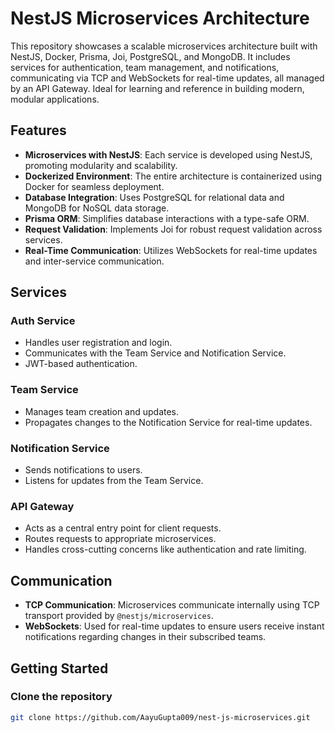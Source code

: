 # NestJS Microservices Architecture

This repository showcases a scalable microservices architecture built with NestJS, Docker, Prisma, Joi, PostgreSQL, and MongoDB. It includes services for authentication, team management, and notifications, communicating via TCP and WebSockets for real-time updates, all managed by an API Gateway. Ideal for learning and reference in building modern, modular applications.

## Features

- **Microservices with NestJS**: Each service is developed using NestJS, promoting modularity and scalability.
- **Dockerized Environment**: The entire architecture is containerized using Docker for seamless deployment.
- **Database Integration**: Uses PostgreSQL for relational data and MongoDB for NoSQL data storage.
- **Prisma ORM**: Simplifies database interactions with a type-safe ORM.
- **Request Validation**: Implements Joi for robust request validation across services.
- **Real-Time Communication**: Utilizes WebSockets for real-time updates and inter-service communication.

## Services

### Auth Service

- Handles user registration and login.
- Communicates with the Team Service and Notification Service.
- JWT-based authentication.

### Team Service

- Manages team creation and updates.
- Propagates changes to the Notification Service for real-time updates.

### Notification Service

- Sends notifications to users.
- Listens for updates from the Team Service.

### API Gateway

- Acts as a central entry point for client requests.
- Routes requests to appropriate microservices.
- Handles cross-cutting concerns like authentication and rate limiting.

## Communication

- **TCP Communication**: Microservices communicate internally using TCP transport provided by `@nestjs/microservices`.
- **WebSockets**: Used for real-time updates to ensure users receive instant notifications regarding changes in their subscribed teams.

## Getting Started

### Clone the repository

```bash
git clone https://github.com/AayuGupta009/nest-js-microservices.git

